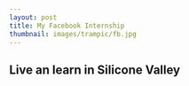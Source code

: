```yaml
---
layout: post
title: My Facebook Internship
thumbnail: images/trampic/fb.jpg
---
```



## Live an learn in Silicone Valley
